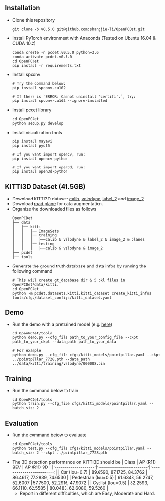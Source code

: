 ## Installation
 - Clone this repository
   ```
   git clone -b v0.5.0 git@github.com:shangjie-li/OpenPCDet.git
   ```
 - Install PyTorch environment with Anaconda (Tested on Ubuntu 16.04 & CUDA 10.2)
   ```
   conda create -n pcdet.v0.5.0 python=3.6
   conda activate pcdet.v0.5.0
   cd OpenPCDet
   pip install -r requirements.txt
   ```
 - Install spconv
   ```
   # Try the command below:
   pip install spconv-cu102
   
   # If there is `ERROR: Cannot uninstall 'certifi'.`, try:
   pip install spconv-cu102 --ignore-installed
   ```
 - Install pcdet library
   ```
   cd OpenPCDet
   python setup.py develop
   ```
 - Install visualization tools
   ```
   pip install mayavi
   pip install pyqt5
   
   # If you want import opencv, run:
   pip install opencv-python
   
   # If you want import open3d, run:
   pip install open3d-python
   ```

## KITTI3D Dataset (41.5GB)
 - Download KITTI3D dataset: [calib](https://s3.eu-central-1.amazonaws.com/avg-kitti/data_object_calib.zip), [velodyne](https://s3.eu-central-1.amazonaws.com/avg-kitti/data_object_velodyne.zip), [label_2](https://s3.eu-central-1.amazonaws.com/avg-kitti/data_object_label_2.zip) and [image_2](https://s3.eu-central-1.amazonaws.com/avg-kitti/data_object_image_2.zip).
 - Download [road plane](https://drive.google.com/file/d/1d5mq0RXRnvHPVeKx6Q612z0YRO1t2wAp/view?usp=sharing) for data augmentation.
 - Organize the downloaded files as follows
   ```
   OpenPCDet
   ├── data
   │   ├── kitti
   │   │   │── ImageSets
   │   │   │── training
   │   │   │   ├──calib & velodyne & label_2 & image_2 & planes
   │   │   │── testing
   │   │   │   ├──calib & velodyne & image_2
   ├── pcdet
   ├── tools
   ```
 - Generate the ground truth database and data infos by running the following command
   ```
   # This will create gt_database dir & 5 pkl files in OpenPCDet/data/kitti.
   cd OpenPCDet
   python -m pcdet.datasets.kitti.kitti_dataset create_kitti_infos tools/cfgs/dataset_configs/kitti_dataset.yaml
   ```

## Demo
 - Run the demo with a pretrained model (e.g. [here](https://drive.google.com/file/d/1wMxWTpU1qUoY3DsCH31WJmvJxcjFXKlm/view?usp=sharing))
   ```
   cd OpenPCDet/tools
   python demo.py --cfg_file path_to_your_config_file --ckpt path_to_your_ckpt --data_path path_to_your_data
   
   # For example
   python demo.py --cfg_file cfgs/kitti_models/pointpillar.yaml --ckpt ../pointpillar_7728.pth --data_path ../data/kitti/training/velodyne/000008.bin
   ```

## Training
 - Run the command below to train
   ```
   cd OpenPCDet/tools
   python train.py --cfg_file cfgs/kitti_models/pointpillar.yaml --batch_size 2
   ```

## Evaluation
 - Run the command below to evaluate
   ```
   cd OpenPCDet/tools
   python test.py --cfg_file cfgs/kitti_models/pointpillar.yaml --batch_size 2 --ckpt ../pointpillar_7728.pth
   ```
 - The 3D detection performance on KITTI3D should be
   | Class                | AP (R11) BEV              | AP (R11) 3D               |
   |:--------------------:|:-------------------------:|:-------------------------:|
   | Car (Iou=0.7)        | 89.6590, 87.1725, 84.3762 | 86.4617, 77.2839, 74.6530 |
   | Pedestrian (Iou=0.5) | 61.6348, 56.2747, 52.6007 | 57.7500, 52.2916, 47.9072 |
   | Cyclist (Iou=0.5)    | 82.2593, 66.1110, 62.5585 | 80.0483, 62.6080, 59.5260 |
    * Report in different difficulties, which are Easy, Moderate and Hard.
